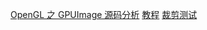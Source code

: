 [OpenGL 之 GPUImage 源码分析](https://blog.csdn.net/zhying719/article/details/82588161)
[教程](https://glumes.com/categories/opengl/)
[裁剪测试](https://blog.csdn.net/zxc024000/article/details/82624946)